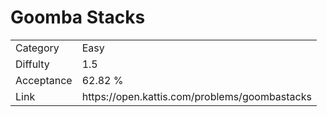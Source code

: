 # Goomba Stacks

<table>
    <tr>
        <td>Category</td>
        <td>Easy</td>
    </tr>
    <tr>
        <td>Diffulty</td>
        <td>1.5</td>
    </tr>
    <tr>
        <td>Acceptance</td>
        <td>62.82 %</td>
    </tr>
    <tr>
        <td>Link</td>
        <td>https://open.kattis.com/problems/goombastacks</td>
    </tr>
</table>